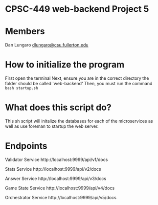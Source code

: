 # CPSC-449 web-backend Project 5

# Members

Dan Lungaro dlungaro@csu.fullerton.edu


# How to initialize the program

First open the terminal
Next, ensure you are in the correct directory the folder should be called 'web-backend'
Then, you must run the command `bash startup.sh`

# What does this script do?

This sh script will initalize the databases for each of the microservices as well as use foreman to startup the web server.

# Endpoints

Validator Service
http://localhost:9999/api/v1/docs

Stats Service
http://localhost:9999/api/v2/docs

Answer Service
http://localhost:9999/api/v3/docs

Game State Service
http://localhost:9999/api/v4/docs

Orchestrator Service
http://localhost:9999/api/v5/docs
